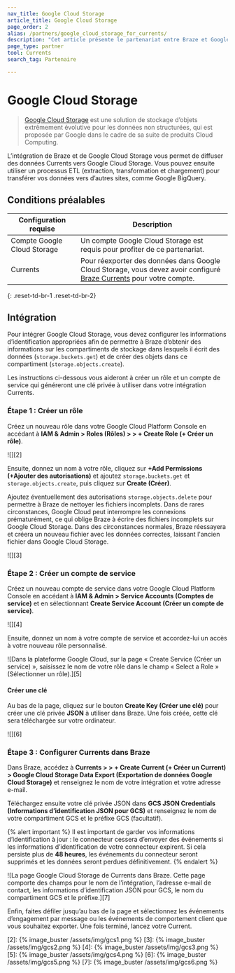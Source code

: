 ```yaml
---
nav_title: Google Cloud Storage
article_title: Google Cloud Storage
page_order: 2
alias: /partners/google_cloud_storage_for_currents/
description: "Cet article présente le partenariat entre Braze et Google Cloud Storage, une solution de stockage d’objets extrêmement évolutive pour les données non structurées."
page_type: partner
tool: Currents
search_tag: Partenaire

---
```


# Google Cloud Storage

> [Google Cloud Storage](https://cloud.google.com/storage/) est une solution de stockage d’objets extrêmement évolutive pour les données non structurées, qui est proposée par Google dans le cadre de sa suite de produits Cloud Computing.

L’intégration de Braze et de Google Cloud Storage vous permet de diffuser des données Currents vers Google Cloud Storage. Vous pouvez ensuite utiliser un processus ETL (extraction, transformation et chargement) pour transférer vos données vers d’autres sites, comme Google BigQuery.

## Conditions préalables

| Configuration requise | Description |
| ----------- | ----------- |
| Compte Google Cloud Storage | Un compte Google Cloud Storage est requis pour profiter de ce partenariat. |
| Currents | Pour réexporter des données dans Google Cloud Storage, vous devez avoir configuré [Braze Currents]({{site.baseurl}}/user_guide/data_and_analytics/braze_currents/#access-currents) pour votre compte. |
{: .reset-td-br-1 .reset-td-br-2}

## Intégration

Pour intégrer Google Cloud Storage, vous devez configurer les informations d’identification appropriées afin de permettre à Braze d’obtenir des informations sur les compartiments de stockage dans lesquels il écrit des données (`storage.buckets.get`) et de créer des objets dans ce compartiment (`storage.objects.create`). 

Les instructions ci-dessous vous aideront à créer un rôle et un compte de service qui généreront une clé privée à utiliser dans votre intégration Currents.

### Étape 1 : Créer un rôle

Créez un nouveau rôle dans votre Google Cloud Platform Console en accédant à **IAM & Admin > Roles (Rôles) > > + Create Role (+ Créer un rôle)**.

![][2]

Ensuite, donnez un nom à votre rôle, cliquez sur **+Add Permissions (+Ajouter des autorisations)** et ajoutez `storage.buckets.get` et `storage.objects.create`, puis cliquez sur **Create (Créer)**.

Ajoutez éventuellement des autorisations `storage.objects.delete` pour permettre à Braze de nettoyer les fichiers incomplets. Dans de rares circonstances, Google Cloud peut interrompre les connexions prématurément, ce qui oblige Braze à écrire des fichiers incomplets sur Google Cloud Storage. Dans des circonstances normales, Braze réessayera et créera un nouveau fichier avec les données correctes, laissant l'ancien fichier dans Google Cloud Storage.

![][3]

### Étape 2 : Créer un compte de service

Créez un nouveau compte de service dans votre Google Cloud Platform Console en accédant à **IAM & Admin > Service Accounts (Comptes de service)** et en sélectionnant **Create Service Account (Créer un compte de service)**.

![][4]

Ensuite, donnez un nom à votre compte de service et accordez-lui un accès à votre nouveau rôle personnalisé.

![Dans la plateforme Google Cloud, sur la page « Create Service (Créer un service) », saisissez le nom de votre rôle dans le champ « Select a Role » (Sélectionner un rôle).][5]

#### Créer une clé

Au bas de la page, cliquez sur le bouton **Create Key (Créer une clé)** pour créer une clé privée **JSON** à utiliser dans Braze. Une fois créée, cette clé sera téléchargée sur votre ordinateur.

![][6]

### Étape 3 : Configurer Currents dans Braze

Dans Braze, accédez à **Currents > > + Create Current (+ Créer un Current) > Google Cloud Storage Data Export (Exportation de données Google Cloud Storage)** et renseignez le nom de votre intégration et votre adresse e-mail.

Téléchargez ensuite votre clé privée JSON dans **GCS JSON Credentials (Informations d’identification JSON pour GCS)** et renseignez le nom de votre compartiment GCS et le préfixe GCS (facultatif). 

{% alert important %}
Il est important de garder vos informations d’identification à jour : le connecteur cessera d’envoyer des événements si les informations d’identification de votre connecteur expirent. Si cela persiste plus de **48 heures**, les événements du connecteur seront supprimés et les données seront perdues définitivement.
{% endalert %}

![La page Google Cloud Storage de Currents dans Braze. Cette page comporte des champs pour le nom de l’intégration, l’adresse e-mail de contact, les informations d’identification JSON pour GCS, le nom du compartiment GCS et le préfixe.][7]

Enfin, faites défiler jusqu’au bas de la page et sélectionnez les événements d’engagement par message ou les événements de comportement client que vous souhaitez exporter. Une fois terminé, lancez votre Current.

[2]: {% image_buster /assets/img/gcs1.png %}
[3]: {% image_buster /assets/img/gcs2.png %}
[4]: {% image_buster /assets/img/gcs3.png %}
[5]: {% image_buster /assets/img/gcs4.png %}
[6]: {% image_buster /assets/img/gcs5.png %}
[7]: {% image_buster /assets/img/gcs6.png %}
